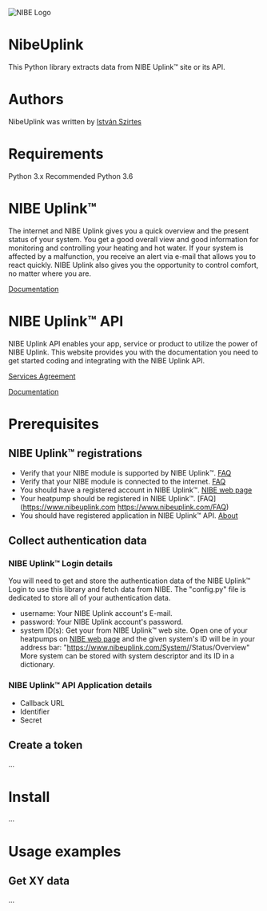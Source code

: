 
![NIBE Logo](https://www.nibeuplink.com/Content/Images/Nibe/Logo_footer.png)


# NibeUplink
This Python library extracts data from NIBE Uplink™ site or its API.


# Authors
NibeUplink was written by [István Szirtes](https://github.com/W00D00/NIBEUplink)


# Requirements
Python 3.x
Recommended Python 3.6


# NIBE Uplink™
The internet and NIBE Uplink gives you a quick overview and the present status of your system. 
You get a good overall view and good information for monitoring and controlling your heating and hot water. 
If your system is affected by a malfunction, you receive an alert via e-mail that allows you to react quickly.
NIBE Uplink also gives you the opportunity to control comfort, no matter where you are.

[Documentation](https://www.nibeuplink.com/FAQ)


# NIBE Uplink™ API
NIBE Uplink API enables your app, service or product to utilize the power of NIBE Uplink. 
This website provides you with the documentation you need to get started coding and integrating with the NIBE Uplink API.

[Services Agreement](https://api.nibeuplink.com/Home/ApiAgreement)

[Documentation](https://api.nibeuplink.com/docs/v1)


# Prerequisites
## NIBE Uplink™ registrations
* Verify that your NIBE module is supported by NIBE Uplink™. [FAQ](https://www.nibeuplink.com/FAQ)
* Verify that your NIBE module is connected to the internet. [FAQ](https://www.nibeuplink.com/FAQ)
* You should have a registered account in NIBE Uplink™. [NIBE web page](https://www.nibeuplink.com)
* Your heatpump should be registered in NIBE Uplink™. [FAQ](https://www.nibeuplink.com https://www.nibeuplink.com/FAQ)
* You should have registered application in NIBE Uplink™ API. [About](https://api.nibeuplink.com/Home/About)

## Collect authentication data
### NIBE Uplink™ Login details
You will need to get and store the authentication data of the NIBE Uplink™ Login to use this library and fetch data from NIBE.
The "config.py" file is dedicated to store all of your authentication data.
* username:
	Your NIBE Uplink account's E-mail.
* password:
	Your NIBE Uplink account's password.
* system ID(s):
	Get your <systemid> from NIBE Uplink™ web site. 
	Open one of your heatpumps on [NIBE web page](https://www.nibeuplink.com) and the given system's ID will be in your address bar:
	"https://www.nibeuplink.com/System/<systemid>/Status/Overview"
	More system can be stored with system descriptor and its ID in a dictionary.

### NIBE Uplink™ API Application details
* Callback URL
* Identifier
* Secret

## Create a token
...


# Install
...


# Usage examples
## Get XY data
...
